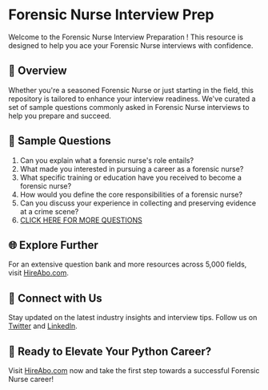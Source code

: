 # Forensic Nurse Interview Prep

Welcome to the Forensic Nurse Interview Preparation ! This resource is designed to help you ace your Forensic Nurse interviews with confidence.

## 🚀 Overview

Whether you're a seasoned Forensic Nurse or just starting in the field, this repository is tailored to enhance your interview readiness. We've curated a set of sample questions commonly asked in Forensic Nurse interviews to help you prepare and succeed.

## 📝 Sample Questions

1. Can you explain what a forensic nurse's role entails?
2. What made you interested in pursuing a career as a forensic nurse?
3. What specific training or education have you received to become a forensic nurse?
4. How would you define the core responsibilities of a forensic nurse?
5. Can you discuss your experience in collecting and preserving evidence at a crime scene?
6. [CLICK HERE FOR MORE QUESTIONS](https://hireabo.com/job/2_0_39/Forensic%20Nurse)

## 🌐 Explore Further

For an extensive question bank and more resources across 5,000 fields, visit [HireAbo.com](https://www.hireabo.com).

## 📱 Connect with Us

Stay updated on the latest industry insights and interview tips. Follow us on [Twitter](https://twitter.com/hireabo) and [LinkedIn](https://www.linkedin.com/in/hire-abo-3609972a8/).

## 🚀 Ready to Elevate Your Python Career?

Visit [HireAbo.com](https://www.hireabo.com) now and take the first step towards a successful Forensic Nurse career!